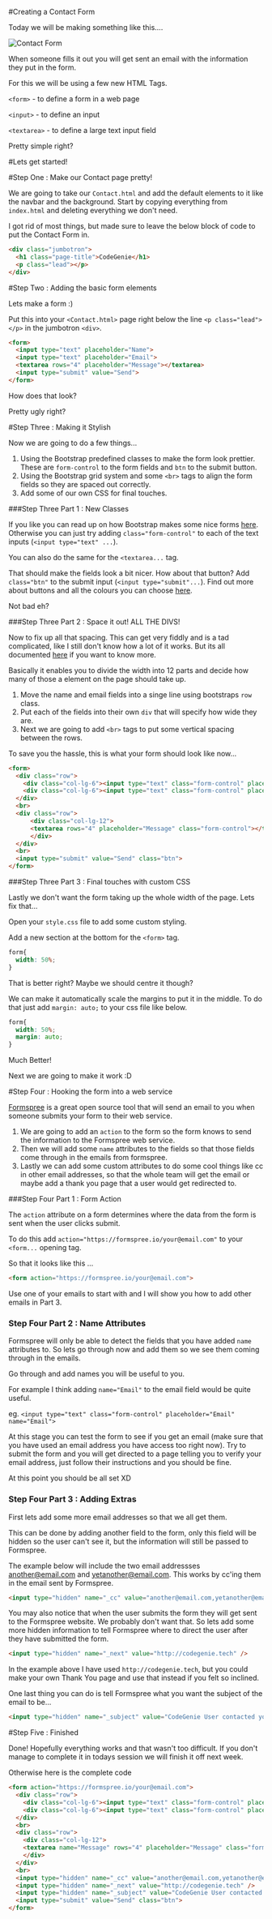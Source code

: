 #Creating a Contact Form

Today we will be making something like this....

![Contact Form](http://i.imgur.com/cWmD8dV.jpg "Contact Form")

When someone fills it out you will get sent an email with the information they put in the form.

For this we will be using a few new HTML Tags.

`<form>` - to define a form in a web page

`<input>` - to define an input

`<textarea>` - to define a large text input field

Pretty simple right?

#Lets get started!

#Step One : Make our Contact page pretty!

We are going to take our `Contact.html` and add the default elements to it like the navbar and the background. Start by copying everything from `index.html` and deleting everything we don't need.

I got rid of most things, but made sure to leave the below block of code to put the Contact Form in.

``` html
<div class="jumbotron">
  <h1 class="page-title">CodeGenie</h1>
  <p class="lead"></p>
</div>
```

#Step Two : Adding the basic form elements

Lets make a form :)

Put this into your `<Contact.html>` page right below the line `<p class="lead"></p>` in the jumbotron `<div>`.

``` html
<form>
  <input type="text" placeholder="Name">
  <input type="text" placeholder="Email">
  <textarea rows="4" placeholder="Message"></textarea>
  <input type="submit" value="Send">
</form>
```

How does that look?

Pretty ugly right?

#Step Three : Making it Stylish

Now we are going to do a few things...

1. Using the Bootstrap predefined classes to make the form look prettier. These are `form-control` to the form fields and `btn` to the submit button.
2. Using the Bootstrap grid system and some `<br>` tags to align the form fields so they are spaced out correctly.
3. Add some of our own CSS for final touches.

###Step Three Part 1 : New Classes 

If you like you can read up on how Bootstrap makes some nice forms [here](http://getbootstrap.com/css/#forms). Otherwise you can just try adding `class="form-control"` to each of the text inputs (`<input type="text" ...`).

You can also do the same for the `<textarea...` tag.

That should make the fields look a bit nicer. How about that button? Add `class="btn"` to the submit input (`<input type="submit"...`). Find out more about buttons and all the colours you can choose [here](http://getbootstrap.com/css/#buttons-options).

Not bad eh?

###Step Three Part 2 : Space it out! ALL THE DIVS!

Now to fix up all that spacing. This can get very fiddly and is a tad complicated, like I still don't know how a lot of it works. But its all documented [here](http://getbootstrap.com/css/#grid) if you want to know more.

Basically it enables you to divide the width into 12 parts and decide how many of those a element on the page should take up.

1. Move the name and email fields into a singe line using bootstraps `row` class.
2. Put each of the fields into their own `div` that will specify how wide they are.
3. Next we are going to add `<br>` tags to put some vertical spacing between the rows.

To save you the hassle, this is what your form should look like now...

```html
<form>
  <div class="row">
    <div class="col-lg-6"><input type="text" class="form-control" placeholder="Name"></div>
    <div class="col-lg-6"><input type="text" class="form-control" placeholder="Email"></div>
  </div>
  <br>
  <div class="row">
      <div class="col-lg-12">
      <textarea rows="4" placeholder="Message" class="form-control"></textarea>
      </div>
  </div>
  <br>
  <input type="submit" value="Send" class="btn">
</form>
```

###Step Three Part 3 : Final touches with custom CSS

Lastly we don't want the form taking up the whole width of the page. Lets fix that...

Open your `style.css` file to add some custom styling.

Add a new section at the bottom for the `<form>` tag.

```css
form{
  width: 50%;
}
```

That is better right? Maybe we should centre it though?

We can make it automatically scale the margins to put it in the middle. To do that just add `margin: auto;` to your css file like below.

```css
form{
  width: 50%;
  margin: auto;
}
```

Much Better!

Next we are going to make it work :D

#Step Four : Hooking the form into a web service

[Formspree](https://formspree.io/) is a great open source tool that will send an email to you when someone submits your form to their web service.

1. We are going to add an `action` to the form so the form knows to send the information to the Formspree web service.
2. Then we will add some `name` attributes to the fields so that those fields come through in the emails from formspree.
3. Lastly we can add some custom attributes to do some cool things like cc in other email addresses, so that the whole team will get the email or maybe add a thank you page that a user would get redirected to.

###Step Four Part 1 : Form Action

The `action` attribute on a form determines where the data from the form is sent when the user clicks submit.

To do this add `action="https://formspree.io/your@email.com"` to your `<form...` opening tag.

So that it looks like this ...

```html
<form action="https://formspree.io/your@email.com">
```

Use one of your emails to start with and I will show you how to add other emails in Part 3.

### Step Four Part 2 : Name Attributes

Formspree will only be able to detect the fields that you have added `name` attributes to. So lets go through now and add them so we see them coming through in the emails.

Go through and add names you will be useful to you.

For example I think adding `name="Email"` to the email field would be quite useful.

eg. `<input type="text" class="form-control" placeholder="Email" name="Email">`

At this stage you can test the form to see if you get an email (make sure that you have used an email address you have access too right now). Try to submit the form and you will get directed to a page telling you to verify your email address, just follow their instructions and you should be fine.

At this point you should be all set XD

### Step Four Part 3 : Adding Extras

First lets add some more email addresses so that we all get them.

This can be done by adding another field to the form, only this field will be hidden so the user can't see it, but the information will still be passed to Formspree.

The example below will include the two email addressses another@email.com and yetanother@email.com. This works by cc'ing them in the email sent by Formspree.

```html
<input type="hidden" name="_cc" value="another@email.com,yetanother@email.com" />
```

You may also notice that when the user submits the form they will get sent to the Formspree website. We probably don't want that. So lets add some more hidden information to tell Formspree where to direct the user after they have submitted the form.

```html
<input type="hidden" name="_next" value="http://codegenie.tech" />
```

In the example above I have used `http://codegenie.tech`, but you could make your own Thank You page and use that instead if you felt so inclined.

One last thing you can do is tell Formspree what you want the subject of the email to be...

```html
<input type="hidden" name="_subject" value="CodeGenie User contacted you!" />
```

#Step Five : Finished

Done! Hopefully everything works and that wasn't too difficult. If you don't manage to complete it in todays session we will finish it off next week.

Otherwise here is the complete code

```html
<form action="https://formspree.io/your@email.com">
  <div class="row">
    <div class="col-lg-6"><input type="text" class="form-control" placeholder="Name" name="Name"></div>
    <div class="col-lg-6"><input type="text" class="form-control" placeholder="Email" name="Email"></div>
  </div>
  <br>
  <div class="row">
    <div class="col-lg-12">
    <textarea name="Message" rows="4" placeholder="Message" class="form-control"></textarea>
    </div>
  </div>
  <br>
  <input type="hidden" name="_cc" value="another@email.com,yetanother@email.com" />
  <input type="hidden" name="_next" value="http://codegenie.tech" />
  <input type="hidden" name="_subject" value="CodeGenie User contacted you!" />
  <input type="submit" value="Send" class="btn">
</form>
```

